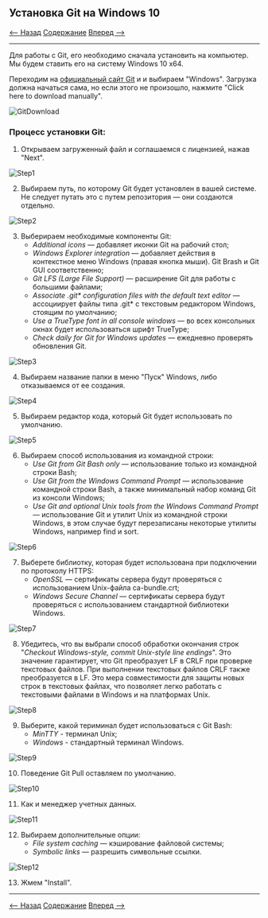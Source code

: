 ## Установка Git на Windows 10

[<-- Назад](./1_Git_and_Github.md)
[Содержание](./readme.md)
[Вперед -->](./3_Settings_Git.md)

---

Для работы с Git, его необходимо сначала установить на компьютер. Мы будем ставить его на систему Windows 10 x64.

Переходим на [официальный сайт Git](https://git-scm.com/downloads) и и выбираем "Windows". Загрузка должна начаться сама, но если этого
не произошло, нажмите "Click here to download manually".

![GitDownload](./assets/GitInstall/Download.png)

### **Процесс установки Git:**

1. Открываем загруженный файл и соглашаемся с лицензией, нажав "Next".

![Step1](./assets/GitInstall/Step1.png)

2. Выбираем путь, по которому Git будет установлен в вашей системе. Не следует путать это с путем репозитория — они создаются отдельно.

![Step2](./assets/GitInstall/Step2.png)

3. Выберираем необходимые компоненты Git:
    * *Additional icons* — добавляет иконки Git на рабочий стол;
    * *Windows Explorer integration* — добавляет действия в контекстное меню Windows (правая кнопка мыши). Git Brash и Git GUI 
    соответственно;
    * *Git LFS (Large File Support)* — расширение Git для работы с большими файлами;
    * _Associate .git* configuration files with the default text editor_ — ассоциирует файлы типа .git* с текстовым редактором Windows,
    стоящим по умолчанию;
    * *Use a TrueType font in all console windows*  — во всех консольных окнах будет использоваться шрифт TrueType;
    * *Check daily for Git for Windows updates* — ежедневно проверять обновления Git.

![Step3](./assets/GitInstall/Step3.png)

4. Выбираем название папки в меню "Пуск" Windows, либо отказываемся от ее создания.

![Step4](./assets/GitInstall/Step4.png)

5. Выбираем редактор кода, который Git будет использовать по умолчанию.

![Step5](./assets/GitInstall/Step5.png)

6. Выбираем способ использования из командной строки:
    * *Use Git from Git Bash only* — использование только из командной строки Bash;
    * *Use Git from the Windows Command Prompt* — использование командной строки Bash, а также минимальный набор 
    команд Git из консоли Windows;
    * *Use Git and optional Unix tools from the Windows Command Prompt* — использование Git и утилит Unix из командной строки Windows,
     в этом случае будут перезаписаны некоторые утилиты Windows, например find и sort.

![Step6](./assets/GitInstall/Step6.png)

7. Выберете библиотку, которая будет использована при подключении по протоколу HTTPS:
    * *OpenSSL* — сертификаты сервера будут проверяться с использованием Unix-файла ca-bundle.crt;
    * *Windows Secure Channel* — сертификаты сервера будут проверяться с использованием стандартной библиотеки Windows.

![Step7](./assets/GitInstall/Step7.png)

8. Убедитесь, что вы выбрали способ обработки окончания строк "*Checkout Windows-style, commit Unix-style line endings*". 
Это значение гарантирует, что Git преобразует LF в CRLF при проверке текстовых файлов. При выполнении текстовых файлов 
CRLF также преобразуется в LF. Это мера совместимости для защиты новых строк в текстовых файлах, что позволяет легко работать 
с текстовыми файлами в Windows и на платформах Unix.

![Step8](./assets/GitInstall/Step8.png)

9. Выберите, какой териминал будет использоваться с Git Bash:
    * *MinTTY* - терминал Unix;
    * *Windows* - стандартный терминал Windows.

![Step9](./assets/GitInstall/Step9.png)

10. Поведение Git Pull оставляем по умолчанию.

![Step10](./assets/GitInstall/Step10.png)

11. Как и менеджер учетных данных.

![Step11](./assets/GitInstall/Step11.png)

12. Выбираем дополнительные опции:
    * *File system caching* — кэширование файловой системы;
    * *Symbolic links* — разрешить символьные ссылки.

![Step12](./assets/GitInstall/Step12.png)

13. Жмем "Install".

---
[<-- Назад](./1_Git_and_Github.md)
[Содержание](./readme.md)
[Вперед -->](./3_Settings_Git.md)
